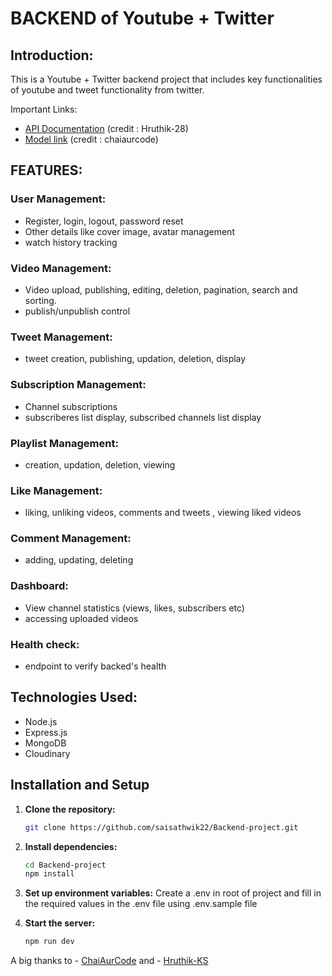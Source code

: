 # BACKEND of Youtube + Twitter

## Introduction:
This is a Youtube + Twitter backend project that includes key functionalities of youtube and tweet functionality from twitter.

Important Links:

- [API Documentation](https://documenter.getpostman.com/view/28570926/2s9YsNdVwW) (credit : Hruthik-28)
- [Model link](https://app.eraser.io/workspace/YtPqZ1VogxGy1jzIDkzj?origin=share) (credit : chaiaurcode)

## FEATURES:

### User Management:

- Register, login, logout, password reset
- Other details like cover image, avatar management
- watch history tracking

### Video Management:

- Video upload, publishing, editing, deletion, pagination, search and sorting.
- publish/unpublish control

### Tweet Management:

- tweet creation, publishing, updation, deletion, display

### Subscription Management:

- Channel subscriptions
- subscriberes list display, subscribed channels list display

### Playlist Management:

- creation, updation, deletion, viewing

### Like Management:

- liking, unliking videos, comments and tweets , viewing liked videos

### Comment Management:

- adding, updating, deleting

### Dashboard:

- View channel statistics (views, likes, subscribers etc)
- accessing uploaded videos

### Health check:

- endpoint to verify backed's health

## Technologies Used:

- Node.js
- Express.js
- MongoDB
- Cloudinary

## Installation and Setup

1. **Clone the repository:**

    ```bash
    git clone https://github.com/saisathwik22/Backend-project.git
    ```

2. **Install dependencies:**

    ```bash
    cd Backend-project
    npm install
    ```

3. **Set up environment variables:**
    Create a .env in root of project and fill in the required values in the .env file using .env.sample file

4. **Start the server:**

    ```bash
    npm run dev
    ```


A big thanks to - [ChaiAurCode](www.youtube.com/@chaiaurcode) and - [Hruthik-KS](https://github.com/Hruthik-28)
